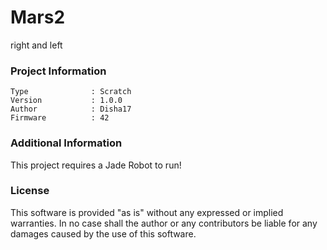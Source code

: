 Mars2
================

right and left

### Project Information
```
Type              : Scratch
Version           : 1.0.0
Author            : Disha17
Firmware          : 42
```

### Additional Information
This project requires a Jade Robot to run!

### License
This software is provided "as is" without any expressed or implied warranties.  In no case shall the author or any contributors be liable for any damages caused by the use of this software.

